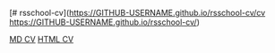 [# rsschool-cv](https://GITHUB-USERNAME.github.io/rsschool-cv/cv
https://GITHUB-USERNAME.github.io/rsschool-cv/)

[MD CV](https://github.com/scalette/rsschool-cv/blob/gh-pages/cv.md)
[HTML CV](https://github.com/scalette/rsschool-cv/blob/gh-pages/index.html)
